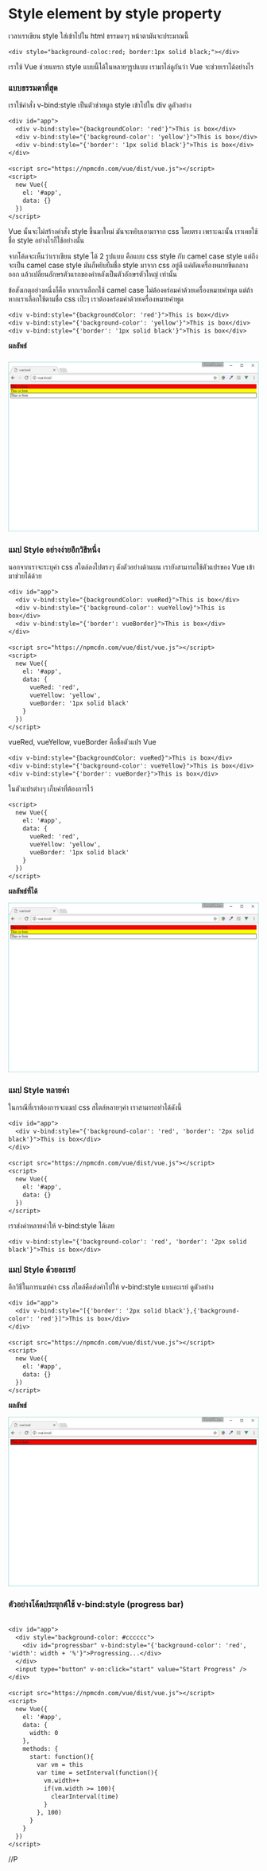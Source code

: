 # Style element by style property

เวลาเราเขียน style ใส่เข้าไปใน html ธรรมดาๆ หน้าตามันจะประมาณนี้

```
<div style="background-coloc:red; border:1px solid black;"></div>
```

เราใช้ Vue ช่วยแทรก style แบบนี้ได้ในหลายๆรูปแบบ เรามาไล่ดูกันว่า Vue จะช่วยเราได้อย่างไร

### แบบธรรมดาที่สุด

เราใช้คำสั่ง v-bind:style เป็นตัวช่วยผูก style เข้าไปใน div ดูตัวอย่าง

```
<div id="app">
  <div v-bind:style="{backgroundColor: 'red'}">This is box</div>
  <div v-bind:style="{'background-color': 'yellow'}">This is box</div>
  <div v-bind:style="{'border': '1px solid black'}">This is box</div>
</div>

<script src="https://npmcdn.com/vue/dist/vue.js"></script>
<script>
  new Vue({
    el: '#app',
    data: {} 
  })
</script>
```

Vue นั้นจะไม่สร้างคำสั่ง style ขึ้นมาใหม่ มันจะหยิบเอามาจาก css โดยตรง เพราะฉะนั้น เราเคยใช้ชื่อ style อย่างไรก็ใช้อย่างนั้น

จากโค้ดจะเห็นว่าเราเขียน style ได้ 2 รูปแบบ คือแบบ css style กับ camel case style แต่ถึงจะเป็น camel case style มันก็หยิบยืมชื่อ style มาจาก css อยู่ดี แค่ตัดเครื่องหมายขีดกลางออก แล้วเปลี่ยนอักษรตัวแรกของคำหลังเป็นตัวอักษรตัวใหญ่ เท่านั้น

ข้อสังเกตุอย่างหนึ่งก็คือ หากเราเลือกใช้ camel case ไม่ต้องคร่อมค่าด้วยเครื่องหมายคำพูด แต่ถ้าหากเราเลือกใช้ตามชื่อ css เป๊ะๆ เราต้องคร่อมค่าด้วยเครื่องหมายคำพูด

```
<div v-bind:style="{backgroundColor: 'red'}">This is box</div>
<div v-bind:style="{'background-color': 'yellow'}">This is box</div>
<div v-bind:style="{'border': '1px solid black'}">This is box</div>
```

**ผลลัพธ์**

### ![](/assets/2017-03-06_10-21-15.jpg)

### แมป Style อย่างง่ายอีกวิธีหนึ่ง

นอกจากเราจะระบุค่า css สไตล์ลงไปตรงๆ ดังตัวอย่างด้านบน เรายังสามารถใช้ตัวแปรของ Vue เข้ามาช่วยได้ด้วย

```
<div id="app">
  <div v-bind:style="{backgroundColor: vueRed}">This is box</div>
  <div v-bind:style="{'background-color': vueYellow}">This is box</div>
  <div v-bind:style="{'border': vueBorder}">This is box</div>
</div>

<script src="https://npmcdn.com/vue/dist/vue.js"></script>
<script>
  new Vue({
    el: '#app',
    data: {
      vueRed: 'red',
      vueYellow: 'yellow',
      vueBorder: '1px solid black' 
    } 
  })
</script>
```

vueRed, vueYellow, vueBorder คือชื่อตัวแปร Vue

```
<div v-bind:style="{backgroundColor: vueRed}">This is box</div>
<div v-bind:style="{'background-color': vueYellow}">This is box</div>
<div v-bind:style="{'border': vueBorder}">This is box</div>
```

ในตัวแปรต่างๆ เก็บค่าที่ต้องการไว้

```
<script>
  new Vue({
    el: '#app',
    data: {
      vueRed: 'red',
      vueYellow: 'yellow',
      vueBorder: '1px solid black' 
    } 
  })
</script>
```

**ผลลัพธ์ที่ได้**

![](/assets/2017-03-06_10-21-15.jpg)

### แมป Style หลายค่า

ในกรณีที่เราต้องการจะแมป css สไตล์หลายๆค่า เราสามารถทำได้ดังนี้

```
<div id="app">
  <div v-bind:style="{'background-color': 'red', 'border': '2px solid black'}">This is box</div>
</div>

<script src="https://npmcdn.com/vue/dist/vue.js"></script>
<script>
  new Vue({
    el: '#app',
    data: {} 
  })
</script>
```

เราส่งค่าหลายค่าให้ v-bind:style ได้เลย

```
<div v-bind:style="{'background-color': 'red', 'border': '2px solid black'}">This is box</div>
```

### แมป Style ด้วยอะเรย์

อีกวิธีในการแมปค่า css สไตล์คือส่งค่าไปให้ v-bind:style แบบอะเรย์ ดูตัวอย่าง

```
<div id="app">
  <div v-bind:style="[{'border': '2px solid black'},{'background-color': 'red'}]">This is box</div>
</div>

<script src="https://npmcdn.com/vue/dist/vue.js"></script>
<script>
  new Vue({
    el: '#app',
    data: {} 
  })
</script>
```

**ผลลัพธ์**

![](/assets/2017-03-06_13-10-00.jpg)

### ตัวอย่างโค้ดประยุกต์ใช้ v-bind:style \(progress bar\)

```

<div id="app">
  <div style="background-color: #cccccc">
    <div id="progressbar" v-bind:style="{'background-color': 'red', 'width': width + '%'}">Progressing...</div>
  </div>
  <input type="button" v-on:click="start" value="Start Progress" />
</div>

<script src="https://npmcdn.com/vue/dist/vue.js"></script>
<script>
  new Vue({
    el: '#app',
    data: {
      width: 0
    },
    methods: {
      start: function(){
        var vm = this
        var time = setInterval(function(){
          vm.width++
          if(vm.width >= 100){
            clearInterval(time)
          } 
        }, 100)
      }
    }
  })
</script>
```

//P



